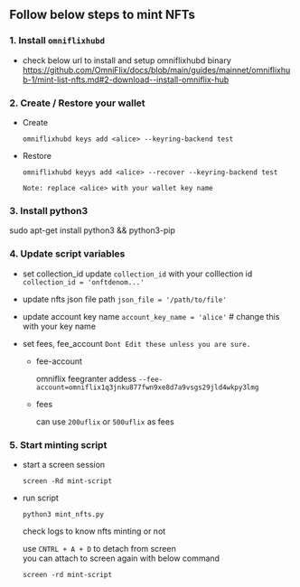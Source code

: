 ## Follow below steps to mint NFTs

### 1. Install `omniflixhubd` 
- check below url to install and setup omniflixhubd binary
    https://github.com/OmniFlix/docs/blob/main/guides/mainnet/omniflixhub-1/mint-list-nfts.md#2-download--install-omniflix-hub

### 2. Create / Restore your wallet 

- Create

     `omniflixhubd keys add <alice> --keyring-backend test`

- Restore

     `omniflixhubd keyys add <alice> --recover --keyring-backend test`
     
   `Note: replace <alice> with your wallet key name`

### 3. Install python3

   sudo apt-get install python3 && python3-pip

### 4. Update script variables 
    
   - set collection_id
      update `collection_id` with your colllection id
     `collection_id = 'onftdenom...'`
      
- update nfts json file path
     `json_file = '/path/to/file'`

- update account key name
      `account_key_name = 'alice'` # change this with your key name

- set fees, fee_account 
     `Dont Edit these unless you are sure.`
     
     - fee-account


        omniflix feegranter addess 
        `--fee-account=omniflix1q3jnku877fwn9xe8d7a9vsgs29jld4wkpy3lmg`
     
     - fees


        can use `200uflix` or `500uflix` as fees

### 5. Start minting script
- start a screen session
     
    `screen -Rd mint-script`

- run script
      
    `python3 mint_nfts.py`
      
    check logs to know nfts minting or not
 
    use `CNTRL + A + D` to detach from screen  
    you can attach to screen again with below command
     
     `screen -rd mint-script`



